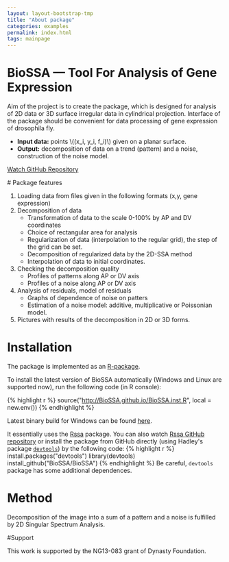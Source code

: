 ```yaml
---
layout: layout-bootstrap-tmp
title: "About package"
categories: examples
permalink: index.html
tags: mainpage
---
```

<div class="jumbotron">
  <div class="container">
<h1>BioSSA &mdash; Tool For Analysis of Gene Expression</h1>

<p>Aim of the project is to create the package, which is designed for analysis of 2D data or 3D surface irregular data in cylindrical projection. Interface of the package should be convenient for 
data processing of gene expression of drosophila fly.</p>
<p><ul>
<li><b>Input data:</b> points \((x_i, y_i, f_i)\) given on a planar surface.</li>
<li><b>Output:</b>  decomposition of data on a trend (pattern) and a noise, construction of the noise model.</li>
</ul></p>
<p><a href="https://github.com/BioSSA/BioSSA" class="btn btn-primary btn-lg" role="button"><span class="glyphicon glyphicon-eye-open"></span> Watch GitHub Repository</a></p>
</div>
</div>
# Package features

1.	Loading data from files given in the following formats (x,y, gene expression)
2.	Decomposition of data
	-	Transformation of data to the scale 0-100% by AP and DV coordinates
	-	Choice of rectangular area for analysis
	-	Regularization of data (interpolation to the regular grid), the step of the grid can be set.
	-	Decomposition of regularized data by the 2D-SSA method
	-	Interpolation of data to initial coordinates.
3.	Checking the decomposition quality
	- Profiles of patterns along AP or DV axis
	- Profiles of a noise along AP or DV axis
4.	Analysis of residuals, model of residuals
	-	Graphs of dependence of noise on patters 
	-	Estimation of a noise model: additive, multiplicative or Poissonian model.
5.	Pictures with results of the decomposition in 2D or 3D forms.

# Installation

The package is implemented as an [R-package](http://www.r-project.org/ ).

To install the latest version of BioSSA automatically (Windows and Linux are supported now), run the following code (in R console):

{% highlight r %}
source("http://BioSSA.github.io/BioSSA.inst.R", local = new.env())
{% endhighlight %}

Latest binary build for Windows can be found [here]( http://BioSSA.github.io/BioSSA_0.1.zip "BioSSA Windows binary build").

It essentially uses the [Rssa]( http://cran.r-project.org/web/packages/Rssa/ "Rssa link") package.
You can also watch [Rssa GitHub repository]( https://github.com/asl/rssa/ "Rssa GitHub link") or
install the package from GitHub directly (using Hadley's package [`devtools`]( http://cran.r-project.org/web/packages/devtools/index.html "devtools package CRAN page" ))
by the following code:
{% highlight r %}
install.packages("devtools")
library(devtools)
install_github("BioSSA/BioSSA")
{% endhighlight %}
Be careful, `devtools` package has some additional dependences.

# Method

Decomposition of the image into a sum of a pattern and a noise is fulfilled  by 2D Singular Spectrum Analysis. 

#Support

This work is supported by the NG13-083 grant of Dynasty Foundation.
